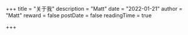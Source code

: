 +++
title = "关于我"
description = "Matt"
date = "2022-01-21"
author = "Matt"
reward = false
postDate = false
readingTime = true

+++



